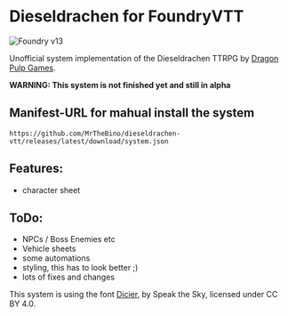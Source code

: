 # Dieseldrachen for FoundryVTT

![Foundry v13](https://img.shields.io/badge/foundry-v13-green)

Unofficial system implementation of the Dieseldrachen TTRPG by [Dragon Pulp Games](https://shop.dragonpulpgames.com/).


**WARNING: This system is not finished yet and still in alpha**

## Manifest-URL for mahual install the system

    https://github.com/MrTheBino/dieseldrachen-vtt/releases/latest/download/system.json

## Features:

* character sheet

## ToDo:

 * NPCs / Boss Enemies etc
 * Vehicle sheets
 * some automations
 * styling, this has to look better ;)
 * lots of fixes and changes

This system is using the font [Dicier](https://speakthesky.itch.io/typeface-dicier), by Speak the Sky, licensed under CC BY 4.0.